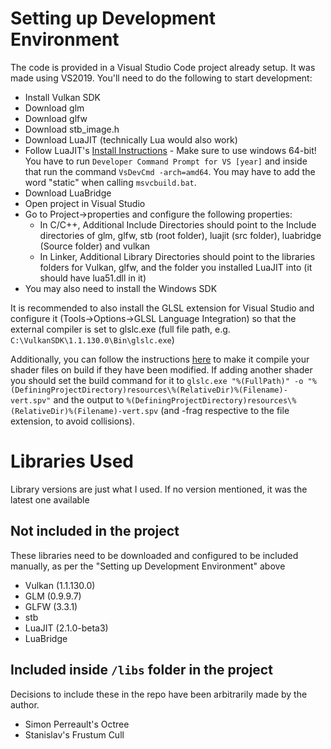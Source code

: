 # Setting up Development Environment

The code is provided in a Visual Studio Code project already setup. It was made using VS2019. You'll need to do the following to start development:

- Install Vulkan SDK
- Download glm
- Download glfw
- Download stb_image.h
- Download LuaJIT (technically Lua would also work)
- Follow LuaJIT's [Install Instructions](https://luajit.org/install.html) - Make sure to use windows 64-bit! You have to run `Developer Command Prompt for VS [year]` and inside that run the command `VsDevCmd -arch=amd64`. You may have to add the word "static" when calling `msvcbuild.bat`.
- Download LuaBridge
- Open project in Visual Studio
- Go to Project->properties and configure the following properties:
	- In C/C++, Additional Include Directories should point to the Include directories of glm, glfw, stb (root folder), luajit (src folder), luabridge (Source folder) and vulkan
	- In Linker, Additional Library Directories should point to the libraries folders for Vulkan, glfw, and the folder you installed LuaJIT into (it should have lua51.dll in it)
- You may also need to install the Windows SDK

It is recommended to also install the GLSL extension for Visual Studio and configure it (Tools->Options->GLSL Language Integration) so that the external compiler is set to glslc.exe (full file path, e.g. `C:\VulkanSDK\1.1.130.0\Bin\glslc.exe`)

Additionally, you can follow the instructions [here](https://stackoverflow.com/questions/57538385/running-spir-v-compiler-as-pre-build-event-in-vs2017-if-only-the-shader-code-was/57540462#57540462) to make it compile your shader files on build if they have been modified. If adding another shader you should set the build command for it to `glslc.exe "%(FullPath)" -o "%(DefiningProjectDirectory)resources\%(RelativeDir)%(Filename)-vert.spv"` and the output to `%(DefiningProjectDirectory)resources\%(RelativeDir)%(Filename)-vert.spv` (and -frag respective to the file extension, to avoid collisions).

# Libraries Used

Library versions are just what I used. If no version mentioned, it was the latest one available

## Not included in the project

These libraries need to be downloaded and configured to be included manually, as per the "Setting up Development Environment" above

- Vulkan (1.1.130.0)
- GLM (0.9.9.7)
- GLFW (3.3.1)
- stb
- LuaJIT (2.1.0-beta3)
- LuaBridge

## Included inside `/libs` folder in the project

Decisions to include these in the repo have been arbitrarily made by the author.

- Simon Perreault's Octree
- Stanislav's Frustum Cull
